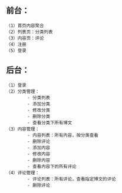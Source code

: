 ## 前台：
	（1）首页内容聚合
	（2）列表页：分类列表
	（3）内容页：评论
	（4）注册
	（5）登录
## 后台：
	（1）登录
	（2）分类管理：	
			- 分类列表
		    - 添加分类
			- 修改分类
			- 删除分类
			- 查看分类下所有博文
	（3）内容管理：	
			- 内容列表：所有内容，按分类查看
			- 删除评论
			- 添加内容
			- 修改内容
			- 删除内容
			- 查看内容下的所有评论
	（4）评论管理：	
			- 评论列表：所有评论，查看指定博文的评论
			- 删除评论